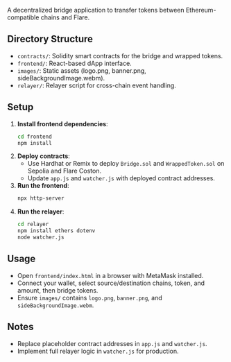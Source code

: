 A decentralized bridge application to transfer tokens between Ethereum-compatible chains and Flare.

## Directory Structure
- `contracts/`: Solidity smart contracts for the bridge and wrapped tokens.
- `frontend/`: React-based dApp interface.
- `images/`: Static assets (logo.png, banner.png, sideBackgroundImage.webm).
- `relayer/`: Relayer script for cross-chain event handling.

## Setup
1. **Install frontend dependencies**:
   ```bash
   cd frontend
   npm install
   ```
2. **Deploy contracts**:
   - Use Hardhat or Remix to deploy `Bridge.sol` and `WrappedToken.sol` on Sepolia and Flare Coston.
   - Update `app.js` and `watcher.js` with deployed contract addresses.
3. **Run the frontend**:
   ```bash
   npx http-server
   ```
4. **Run the relayer**:
   ```bash
   cd relayer
   npm install ethers dotenv
   node watcher.js
   ```

## Usage
- Open `frontend/index.html` in a browser with MetaMask installed.
- Connect your wallet, select source/destination chains, token, and amount, then bridge tokens.
- Ensure `images/` contains `logo.png`, `banner.png`, and `sideBackgroundImage.webm`.

## Notes
- Replace placeholder contract addresses in `app.js` and `watcher.js`.
- Implement full relayer logic in `watcher.js` for production.
